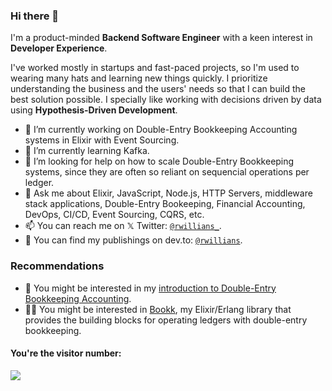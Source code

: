### Hi there 👋

I'm a product-minded **Backend Software Engineer** with a keen
interest in **Developer Experience**.

I've worked mostly in startups and fast-paced projects, so I'm used to
wearing many hats and learning new things quickly. I prioritize
understanding the business and the users' needs so that I can build
the best solution possible. I specially like working with decisions
driven by data using **Hypothesis-Driven Development**.

- 🔭 I’m currently working on Double-Entry Bookkeeping Accounting
     systems in Elixir with Event Sourcing.
- 🌱 I’m currently learning Kafka.
- 🤔 I’m looking for help on how to scale Double-Entry Bookkeeping
     systems, since they are often so reliant on sequencial operations
     per ledger.
- 💬 Ask me about Elixir, JavaScript, Node.js, HTTP Servers, middleware
     stack applications, Double-Entry Bookeeping, Financial Accounting,
     DevOps, CI/CD, Event Sourcing, CQRS, etc.
- 📫 You can reach me on 𝕏 Twitter: [`@rwillians_`](https://twitter.com/rwillians_).
- 📑 You can find my publishings on dev.to: [`@rwillians`](https://dev.to/rwillians).


### Recommendations

- 📑 You might be interested in my [introduction to Double-Entry Bookkeeping Accounting](https://dev.to/rwillians/double-entry-bookkeeping-101-for-software-engineers-bk4).
- 👨‍💻 You might be interested in [Bookk](https://github.com/rwillians/bookk),
     my Elixir/Erlang library that provides the building blocks for
     operating ledgers with double-entry bookkeeping.


#### You're the visitor number:
<img src="https://profile-counter.glitch.me/rwillians/count.svg" />

<!--
Here you'll find some of my OSS projects that I like the most:
- [**`bookk`**](https://github.com/rwillians/bookk): building blocks
  for building double-entry bookkeeping accounting systems in Elixir.
- [**`fykit`**](https://github.com/rwillians/fykit): a collection of
  libraries for building web services in JavaScript.
- [**`express-rescue`**](https://github.com/rwillians/express-rescue):
  a library for handling errors in Express.js with a syntax similiar
  to Ruby's `rescue`.
- [**`sugar-env`**](https://github.com/rwillians/sugar-env.js): a
  sugar-code library for reading environment variables inside config
  files in JavaScript.
-->
